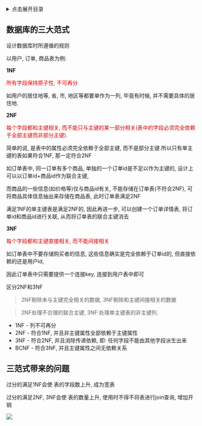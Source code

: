 <details>
<summary>点击展开目录</summary>
<!-- TOC -->

- [数据库的三大范式](#数据库的三大范式)
- [三范式带来的问题](#三范式带来的问题)

<!-- /TOC -->
</details>

## 数据库的三大范式

设计数据库时所遵循的规则

以用户, 订单, 商品表为例:

**1NF**

<font color=#dd0000>
所有字段保持原子性, 不可再分
</font>

如用户的居住地等, 省, 市, 地区等都要单作为一列, 毕竟有时候, 并不需要具体的居住地.

**2NF**

<font color=#dd0000>
每个字段都和主键相关, 而不能只与主键的某一部分相关(表中的字段必须完全依赖于全部主键而非部分主键).
</font>

简单的说, 是表中的属性必须完全依赖于全部主键, 而不是部分主键.所以只有单主键的表如果符合1NF, 那一定符合2NF

如订单表中, 同一订单有多个商品, 单独的一个订单id是不足以作为主键的, 设计上可以以订单id+商品id作为联合主键,

而商品的一些信息(如价格等)仅与商品id有关, 不能存储在订单表(不符合2NF), 可将商品具体信息抽出来存储在商品表, 此时订单表满足2NF

满足1NF的单主键表是满足2NF的, 因此再进一步, 可以创建一个订单详情表, 将订单id和商品id进行关联, 从而将订单表的联合主键消去

**3NF**

<font color=#dd0000>
每个字段都和主键直接相关, 而不能间接相关
</font>

如订单表中不要存储购买者的信息, 这些信息确实是完全依赖于订单id的, 但直接依赖的还是用户id,

因此订单表中只需要提供一个连接key, 连接到用户表中即可

区分2NF和3NF
> 2NF剔除未与主键完全相关的数据, 3NF剔除和主键间接相关的数据

> 2NF处理不合理的联合主键, 3NF:处理单主键表的非主键列.

* 1NF - 列不可再分
* 2NF - 符合1NF, 并且非主键属性全部依赖于主键属性
* 3NF - 符合2NF, 并且消除传递依赖, 即: 任何字段不能由其他字段派生出来
* BCNF - 符合3NF, 并且主键属性之间无依赖关系

## 三范式带来的问题

过分的满足1NF会使 表的字段数上升, 成为宽表

过分的满足2NF, 3NF会使 表的数量上升, 使用时不得不将表进行join查询, 增加开销


[![](https://static.segmentfault.com/v-5b1df2a7/global/img/creativecommons-cc.svg)](https://creativecommons.org/licenses/by-nc-nd/4.0/)
